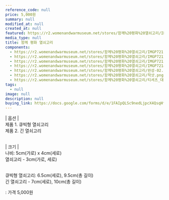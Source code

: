 ```yaml
---
reference_code: null
price: 5,000원
summary: null
modified_at: null
created_at: null
featured: https://r2.womenandwarmuseum.net/stores/함께%20평화%20열쇠고리/IMGP7211.JPG
media_type: null
title: 함께 평화 열쇠고리
components:
  - https://r2.womenandwarmuseum.net/stores/함께%20평화%20열쇠고리/IMGP7211.JPG
  - https://r2.womenandwarmuseum.net/stores/함께%20평화%20열쇠고리/IMGP7212.JPG
  - https://r2.womenandwarmuseum.net/stores/함께%20평화%20열쇠고리/IMGP7213.JPG
  - https://r2.womenandwarmuseum.net/stores/함께%20평화%20열쇠고리/IMGP7214.JPG
  - https://r2.womenandwarmuseum.net/stores/함께%20평화%20열쇠고리/완성-02.png
  - https://r2.womenandwarmuseum.net/stores/함께%20평화%20열쇠고리/착샷.png
  - https://r2.womenandwarmuseum.net/stores/함께%20평화%20열쇠고리/티셔츠_대지%201.png
tags:
  - null
image: null
description: null
buying_link: https://docs.google.com/forms/d/e/1FAIpQLSc9nedLjpcX4QsqHfsDClSUvnY_z8JjKZMrkfDJmnqozNUliA/viewform
---
```

\| 옵션 |\
제품 1. 큐빅형 열쇠고리\
제품 2. 긴 열쇠고리

\
| 크기 |\
나비: 5cm(가로) x 4cm(세로)\
열쇠고리 - 3cm(가로, 세로)

\
큐빅형 열쇠고리: 6.5cm(세로), 9.5cm(총 길이)\
긴 열쇠고리 - 7cm(세로), 10cm(총 길이)



: 가격 ﻿5,000원